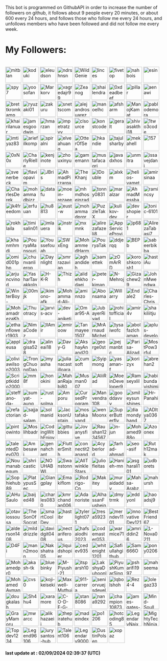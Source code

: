 <p>This bot is programmed on GithubAPI in order to increase the number of followers on github, it follows about 9 people every 20 minutes, or about 600 every 24 hours, and follows those who follow me every 24 hours, and unfollows members who have been followed and did not follow me every week.</p><h1>My Followers:</h1><br>
<a href="https://github.com/mitblan"><img src="https://avatars.githubusercontent.com/u/3195?v=4" alt="mitblan" style="height:50px;width:50px;"/></a>
<a href="https://github.com/koduki"><img src="https://avatars.githubusercontent.com/u/18462?v=4" alt="koduki" style="height:50px;width:50px;"/></a>
<a href="https://github.com/eleudson"><img src="https://avatars.githubusercontent.com/u/26655?v=4" alt="eleudson" style="height:50px;width:50px;"/></a>
<a href="https://github.com/ndrshnsn"><img src="https://avatars.githubusercontent.com/u/27927?v=4" alt="ndrshnsn" style="height:50px;width:50px;"/></a>
<a href="https://github.com/WildGenie"><img src="https://avatars.githubusercontent.com/u/39780?v=4" alt="WildGenie" style="height:50px;width:50px;"/></a>
<a href="https://github.com/linces"><img src="https://avatars.githubusercontent.com/u/45243?v=4" alt="linces" style="height:50px;width:50px;"/></a>
<a href="https://github.com/fivetop"><img src="https://avatars.githubusercontent.com/u/50413?v=4" alt="fivetop" style="height:50px;width:50px;"/></a>
<a href="https://github.com/nahbois"><img src="https://avatars.githubusercontent.com/u/55395?v=4" alt="nahbois" style="height:50px;width:50px;"/></a>
<a href="https://github.com/esin"><img src="https://avatars.githubusercontent.com/u/69767?v=4" alt="esin" style="height:50px;width:50px;"/></a>
<a href="https://github.com/spy7"><img src="https://avatars.githubusercontent.com/u/82372?v=4" alt="spy7" style="height:50px;width:50px;"/></a>
<a href="https://github.com/yoosofan"><img src="https://avatars.githubusercontent.com/u/94287?v=4" alt="yoosofan" style="height:50px;width:50px;"/></a>
<a href="https://github.com/Markorv"><img src="https://avatars.githubusercontent.com/u/102870?v=4" alt="Markorv" style="height:50px;width:50px;"/></a>
<a href="https://github.com/vagredajr99"><img src="https://avatars.githubusercontent.com/u/112998?v=4" alt="vagredajr99" style="height:50px;width:50px;"/></a>
<a href="https://github.com/Zeanog"><img src="https://avatars.githubusercontent.com/u/142208?v=4" alt="Zeanog" style="height:50px;width:50px;"/></a>
<a href="https://github.com/shailendra"><img src="https://avatars.githubusercontent.com/u/145175?v=4" alt="shailendra" style="height:50px;width:50px;"/></a>
<a href="https://github.com/0xdeadbeef"><img src="https://avatars.githubusercontent.com/u/150708?v=4" alt="0xdeadbeef" style="height:50px;width:50px;"/></a>
<a href="https://github.com/pillar"><img src="https://avatars.githubusercontent.com/u/156289?v=4" alt="pillar" style="height:50px;width:50px;"/></a>
<a href="https://github.com/aenawi"><img src="https://avatars.githubusercontent.com/u/158606?v=4" alt="aenawi" style="height:50px;width:50px;"/></a>
<a href="https://github.com/brettkromkamp"><img src="https://avatars.githubusercontent.com/u/160078?v=4" alt="brettkromkamp" style="height:50px;width:50px;"/></a>
<a href="https://github.com/ryuzaki01"><img src="https://avatars.githubusercontent.com/u/164993?v=4" alt="ryuzaki01" style="height:50px;width:50px;"/></a>
<a href="https://github.com/zakuru"><img src="https://avatars.githubusercontent.com/u/171174?v=4" alt="zakuru" style="height:50px;width:50px;"/></a>
<a href="https://github.com/snettscom"><img src="https://avatars.githubusercontent.com/u/175748?v=4" alt="snettscom" style="height:50px;width:50px;"/></a>
<a href="https://github.com/alejandrosuarez"><img src="https://avatars.githubusercontent.com/u/180114?v=4" alt="alejandrosuarez" style="height:50px;width:50px;"/></a>
<a href="https://github.com/manoelhc"><img src="https://avatars.githubusercontent.com/u/185583?v=4" alt="manoelhc" style="height:50px;width:50px;"/></a>
<a href="https://github.com/afsharm"><img src="https://avatars.githubusercontent.com/u/191415?v=4" alt="afsharm" style="height:50px;width:50px;"/></a>
<a href="https://github.com/ManojKamat"><img src="https://avatars.githubusercontent.com/u/209821?v=4" alt="ManojKamat" style="height:50px;width:50px;"/></a>
<a href="https://github.com/pablodemora"><img src="https://avatars.githubusercontent.com/u/227205?v=4" alt="pablodemora" style="height:50px;width:50px;"/></a>
<a href="https://github.com/khairilanuar"><img src="https://avatars.githubusercontent.com/u/227631?v=4" alt="khairilanuar" style="height:50px;width:50px;"/></a>
<a href="https://github.com/jamesgoodwin"><img src="https://avatars.githubusercontent.com/u/251963?v=4" alt="jamesgoodwin" style="height:50px;width:50px;"/></a>
<a href="https://github.com/hmarzan"><img src="https://avatars.githubusercontent.com/u/265841?v=4" alt="hmarzan" style="height:50px;width:50px;"/></a>
<a href="https://github.com/impetratzyy"><img src="https://avatars.githubusercontent.com/u/268075?v=4" alt="impetratzyy" style="height:50px;width:50px;"/></a>
<a href="https://github.com/clsource"><img src="https://avatars.githubusercontent.com/u/292738?v=4" alt="clsource" style="height:50px;width:50px;"/></a>
<a href="https://github.com/konstcode"><img src="https://avatars.githubusercontent.com/u/311738?v=4" alt="konstcode" style="height:50px;width:50px;"/></a>
<a href="https://github.com/geralt"><img src="https://avatars.githubusercontent.com/u/325011?v=4" alt="geralt" style="height:50px;width:50px;"/></a>
<a href="https://github.com/shivasakthi18"><img src="https://avatars.githubusercontent.com/u/325041?v=4" alt="shivasakthi18" style="height:50px;width:50px;"/></a>
<a href="https://github.com/1two3code"><img src="https://avatars.githubusercontent.com/u/329943?v=4" alt="1two3code" style="height:50px;width:50px;"/></a>
<a href="https://github.com/imtiyaz83"><img src="https://avatars.githubusercontent.com/u/330427?v=4" alt="imtiyaz83" style="height:50px;width:50px;"/></a>
<a href="https://github.com/ariefilkomp"><img src="https://avatars.githubusercontent.com/u/333634?v=4" alt="ariefilkomp" style="height:50px;width:50px;"/></a>
<a href="https://github.com/spiralni"><img src="https://avatars.githubusercontent.com/u/339101?v=4" alt="spiralni" style="height:50px;width:50px;"/></a>
<a href="https://github.com/elveahuang"><img src="https://avatars.githubusercontent.com/u/339207?v=4" alt="elveahuang" style="height:50px;width:50px;"/></a>
<a href="https://github.com/OtterOfSea"><img src="https://avatars.githubusercontent.com/u/354198?v=4" alt="OtterOfSea" style="height:50px;width:50px;"/></a>
<a href="https://github.com/hkandie"><img src="https://avatars.githubusercontent.com/u/356193?v=4" alt="hkandie" style="height:50px;width:50px;"/></a>
<a href="https://github.com/tajulsharby"><img src="https://avatars.githubusercontent.com/u/373162?v=4" alt="tajulsharby" style="height:50px;width:50px;"/></a>
<a href="https://github.com/mekahell"><img src="https://avatars.githubusercontent.com/u/378150?v=4" alt="mekahell" style="height:50px;width:50px;"/></a>
<a href="https://github.com/157"><img src="https://avatars.githubusercontent.com/u/1020018?v=4" alt="157" style="height:50px;width:50px;"/></a>
<a href="https://github.com/0xN0x"><img src="https://avatars.githubusercontent.com/u/1781547?v=4" alt="0xN0x" style="height:50px;width:50px;"/></a>
<a href="https://github.com/CharlyRielle"><img src="https://avatars.githubusercontent.com/u/2490528?v=4" alt="CharlyRielle" style="height:50px;width:50px;"/></a>
<a href="https://github.com/kenjinote"><img src="https://avatars.githubusercontent.com/u/2605401?v=4" alt="kenjinote" style="height:50px;width:50px;"/></a>
<a href="https://github.com/zhouxinyu"><img src="https://avatars.githubusercontent.com/u/3961183?v=4" alt="zhouxinyu" style="height:50px;width:50px;"/></a>
<a href="https://github.com/gamemann"><img src="https://avatars.githubusercontent.com/u/6509565?v=4" alt="gamemann" style="height:50px;width:50px;"/></a>
<a href="https://github.com/mustafacagri"><img src="https://avatars.githubusercontent.com/u/7488394?v=4" alt="mustafacagri" style="height:50px;width:50px;"/></a>
<a href="https://github.com/javadxhos"><img src="https://avatars.githubusercontent.com/u/8378177?v=4" alt="javadxhos" style="height:50px;width:50px;"/></a>
<a href="https://github.com/unmitra"><img src="https://avatars.githubusercontent.com/u/8395463?v=4" alt="unmitra" style="height:50px;width:50px;"/></a>
<a href="https://github.com/issavejdani"><img src="https://avatars.githubusercontent.com/u/10261553?v=4" alt="issavejdani" style="height:50px;width:50px;"/></a>
<a href="https://github.com/svenerbeck"><img src="https://avatars.githubusercontent.com/u/12124066?v=4" alt="svenerbeck" style="height:50px;width:50px;"/></a>
<a href="https://github.com/flaviopavim"><img src="https://avatars.githubusercontent.com/u/15269375?v=4" alt="flaviopavim" style="height:50px;width:50px;"/></a>
<a href="https://github.com/JBris"><img src="https://avatars.githubusercontent.com/u/16170973?v=4" alt="JBris" style="height:50px;width:50px;"/></a>
<a href="https://github.com/AhmadPirzargar"><img src="https://avatars.githubusercontent.com/u/17249092?v=4" alt="AhmadPirzargar" style="height:50px;width:50px;"/></a>
<a href="https://github.com/TheKhanj"><img src="https://avatars.githubusercontent.com/u/17639831?v=4" alt="TheKhanj" style="height:50px;width:50px;"/></a>
<a href="https://github.com/IDouble"><img src="https://avatars.githubusercontent.com/u/18186995?v=4" alt="IDouble" style="height:50px;width:50px;"/></a>
<a href="https://github.com/alxkm"><img src="https://avatars.githubusercontent.com/u/19151554?v=4" alt="alxkm" style="height:50px;width:50px;"/></a>
<a href="https://github.com/helios-yamet"><img src="https://avatars.githubusercontent.com/u/19288394?v=4" alt="helios-yamet" style="height:50px;width:50px;"/></a>
<a href="https://github.com/amirsinaa"><img src="https://avatars.githubusercontent.com/u/20769213?v=4" alt="amirsinaa" style="height:50px;width:50px;"/></a>
<a href="https://github.com/CharlesDerek"><img src="https://avatars.githubusercontent.com/u/22461547?v=4" alt="CharlesDerek" style="height:50px;width:50px;"/></a>
<a href="https://github.com/mohammadbizz"><img src="https://avatars.githubusercontent.com/u/23154547?v=4" alt="mohammadbizz" style="height:50px;width:50px;"/></a>
<a href="https://github.com/datafu"><img src="https://avatars.githubusercontent.com/u/24384760?v=4" alt="datafu" style="height:50px;width:50px;"/></a>
<a href="https://github.com/moein-rezaee"><img src="https://avatars.githubusercontent.com/u/25407037?v=4" alt="moein-rezaee" style="height:50px;width:50px;"/></a>
<a href="https://github.com/mhmdhoseinzade"><img src="https://avatars.githubusercontent.com/u/27922739?v=4" alt="mhmdhoseinzade" style="height:50px;width:50px;"/></a>
<a href="https://github.com/tonny0831"><img src="https://avatars.githubusercontent.com/u/28915387?v=4" alt="tonny0831" style="height:50px;width:50px;"/></a>
<a href="https://github.com/maralzar"><img src="https://avatars.githubusercontent.com/u/29638282?v=4" alt="maralzar" style="height:50px;width:50px;"/></a>
<a href="https://github.com/AhmadMessbah"><img src="https://avatars.githubusercontent.com/u/32597745?v=4" alt="AhmadMessbah" style="height:50px;width:50px;"/></a>
<a href="https://github.com/ramincsy"><img src="https://avatars.githubusercontent.com/u/34828058?v=4" alt="ramincsy" style="height:50px;width:50px;"/></a>
<a href="https://github.com/jk4freedom"><img src="https://avatars.githubusercontent.com/u/36407826?v=4" alt="jk4freedom" style="height:50px;width:50px;"/></a>
<a href="https://github.com/erfuuan"><img src="https://avatars.githubusercontent.com/u/36955603?v=4" alt="erfuuan" style="height:50px;width:50px;"/></a>
<a href="https://github.com/hu8813"><img src="https://avatars.githubusercontent.com/u/38990435?v=4" alt="hu8813" style="height:50px;width:50px;"/></a>
<a href="https://github.com/eust-w"><img src="https://avatars.githubusercontent.com/u/39115651?v=4" alt="eust-w" style="height:50px;width:50px;"/></a>
<a href="https://github.com/mohammadprgrm20123"><img src="https://avatars.githubusercontent.com/u/39572061?v=4" alt="mohammadprgrm20123" style="height:50px;width:50px;"/></a>
<a href="https://github.com/PuzzleTakX"><img src="https://avatars.githubusercontent.com/u/40192550?v=4" alt="PuzzleTakX" style="height:50px;width:50px;"/></a>
<a href="https://github.com/kulikov-dev"><img src="https://avatars.githubusercontent.com/u/40471760?v=4" alt="kulikov-dev" style="height:50px;width:50px;"/></a>
<a href="https://github.com/devshopier"><img src="https://avatars.githubusercontent.com/u/43087851?v=4" alt="devshopier" style="height:50px;width:50px;"/></a>
<a href="https://github.com/tonic-6101"><img src="https://avatars.githubusercontent.com/u/43235418?v=4" alt="tonic-6101" style="height:50px;width:50px;"/></a>
<a href="https://github.com/rokhlaila"><img src="https://avatars.githubusercontent.com/u/43621027?v=4" alt="rokhlaila" style="height:50px;width:50px;"/></a>
<a href="https://github.com/timisalin01"><img src="https://avatars.githubusercontent.com/u/43674869?v=4" alt="timisalin01" style="height:50px;width:50px;"/></a>
<a href="https://github.com/imlauera"><img src="https://avatars.githubusercontent.com/u/44532811?v=4" alt="imlauera" style="height:50px;width:50px;"/></a>
<a href="https://github.com/instrik"><img src="https://avatars.githubusercontent.com/u/44710607?v=4" alt="instrik" style="height:50px;width:50px;"/></a>
<a href="https://github.com/mxmnk"><img src="https://avatars.githubusercontent.com/u/46030850?v=4" alt="mxmnk" style="height:50px;width:50px;"/></a>
<a href="https://github.com/alirezafazeli8"><img src="https://avatars.githubusercontent.com/u/46454614?v=4" alt="alirezafazeli8" style="height:50px;width:50px;"/></a>
<a href="https://github.com/AppServiceProvider"><img src="https://avatars.githubusercontent.com/u/47697490?v=4" alt="AppServiceProvider" style="height:50px;width:50px;"/></a>
<a href="https://github.com/ip681"><img src="https://avatars.githubusercontent.com/u/48838737?v=4" alt="ip681" style="height:50px;width:50px;"/></a>
<a href="https://github.com/AlirezaTabasi7"><img src="https://avatars.githubusercontent.com/u/52912797?v=4" alt="AlirezaTabasi7" style="height:50px;width:50px;"/></a>
<a href="https://github.com/khanmhmdi"><img src="https://avatars.githubusercontent.com/u/53315077?v=4" alt="khanmhmdi" style="height:50px;width:50px;"/></a>
<a href="https://github.com/PouryaMansouri"><img src="https://avatars.githubusercontent.com/u/54346362?v=4" alt="PouryaMansouri" style="height:50px;width:50px;"/></a>
<a href="https://github.com/Youssefouah"><img src="https://avatars.githubusercontent.com/u/54747804?v=4" alt="Youssefouah" style="height:50px;width:50px;"/></a>
<a href="https://github.com/SWxEng"><img src="https://avatars.githubusercontent.com/u/55116927?v=4" alt="SWxEng" style="height:50px;width:50px;"/></a>
<a href="https://github.com/MohammedHarmouche"><img src="https://avatars.githubusercontent.com/u/56594992?v=4" alt="MohammedHarmouche" style="height:50px;width:50px;"/></a>
<a href="https://github.com/PouryaTak"><img src="https://avatars.githubusercontent.com/u/56784522?v=4" alt="PouryaTak" style="height:50px;width:50px;"/></a>
<a href="https://github.com/ddjerqq"><img src="https://avatars.githubusercontent.com/u/57017344?v=4" alt="ddjerqq" style="height:50px;width:50px;"/></a>
<a href="https://github.com/BEPb"><img src="https://avatars.githubusercontent.com/u/57312267?v=4" alt="BEPb" style="height:50px;width:50px;"/></a>
<a href="https://github.com/sabeerbikba"><img src="https://avatars.githubusercontent.com/u/59386700?v=4" alt="sabeerbikba" style="height:50px;width:50px;"/></a>
<a href="https://github.com/omid001php"><img src="https://avatars.githubusercontent.com/u/59409837?v=4" alt="omid001php" style="height:50px;width:50px;"/></a>
<a href="https://github.com/chunvanlierop"><img src="https://avatars.githubusercontent.com/u/60813505?v=4" alt="chunvanlierop" style="height:50px;width:50px;"/></a>
<a href="https://github.com/Daynlight"><img src="https://avatars.githubusercontent.com/u/62157770?v=4" alt="Daynlight" style="height:50px;width:50px;"/></a>
<a href="https://github.com/smrrazavian"><img src="https://avatars.githubusercontent.com/u/62871170?v=4" alt="smrrazavian" style="height:50px;width:50px;"/></a>
<a href="https://github.com/aghandideh"><img src="https://avatars.githubusercontent.com/u/63241065?v=4" alt="aghandideh" style="height:50px;width:50px;"/></a>
<a href="https://github.com/samettek"><img src="https://avatars.githubusercontent.com/u/64100550?v=4" alt="samettek" style="height:50px;width:50px;"/></a>
<a href="https://github.com/zOmArRD"><img src="https://avatars.githubusercontent.com/u/64379283?v=4" alt="zOmArRD" style="height:50px;width:50px;"/></a>
<a href="https://github.com/koroshkorosh1"><img src="https://avatars.githubusercontent.com/u/65099510?v=4" alt="koroshkorosh1" style="height:50px;width:50px;"/></a>
<a href="https://github.com/hastiAu"><img src="https://avatars.githubusercontent.com/u/67632833?v=4" alt="hastiAu" style="height:50px;width:50px;"/></a>
<a href="https://github.com/arjuncvinod"><img src="https://avatars.githubusercontent.com/u/68469520?v=4" alt="arjuncvinod" style="height:50px;width:50px;"/></a>
<a href="https://github.com/YasharTavakkolnia"><img src="https://avatars.githubusercontent.com/u/69003835?v=4" alt="YasharTavakkolnia" style="height:50px;width:50px;"/></a>
<a href="https://github.com/H-K-R"><img src="https://avatars.githubusercontent.com/u/69351423?v=4" alt="H-K-R" style="height:50px;width:50px;"/></a>
<a href="https://github.com/Thizh"><img src="https://avatars.githubusercontent.com/u/70251552?v=4" alt="Thizh" style="height:50px;width:50px;"/></a>
<a href="https://github.com/alidehkhodaei"><img src="https://avatars.githubusercontent.com/u/70447283?v=4" alt="alidehkhodaei" style="height:50px;width:50px;"/></a>
<a href="https://github.com/peter-kimanzi"><img src="https://avatars.githubusercontent.com/u/71552773?v=4" alt="peter-kimanzi" style="height:50px;width:50px;"/></a>
<a href="https://github.com/N-Mehroj"><img src="https://avatars.githubusercontent.com/u/72346597?v=4" alt="N-Mehroj" style="height:50px;width:50px;"/></a>
<a href="https://github.com/Gizachew29"><img src="https://avatars.githubusercontent.com/u/72370435?v=4" alt="Gizachew29" style="height:50px;width:50px;"/></a>
<a href="https://github.com/JohnMwendwa"><img src="https://avatars.githubusercontent.com/u/72663882?v=4" alt="JohnMwendwa" style="height:50px;width:50px;"/></a>
<a href="https://github.com/WinterBoy-Galois"><img src="https://avatars.githubusercontent.com/u/72891761?v=4" alt="WinterBoy-Galois" style="height:50px;width:50px;"/></a>
<a href="https://github.com/00mjk"><img src="https://avatars.githubusercontent.com/u/73543858?v=4" alt="00mjk" style="height:50px;width:50px;"/></a>
<a href="https://github.com/ikimono-afk"><img src="https://avatars.githubusercontent.com/u/73547093?v=4" alt="ikimono-afk" style="height:50px;width:50px;"/></a>
<a href="https://github.com/Mohammad-Ali-Malekzadeh"><img src="https://avatars.githubusercontent.com/u/75009952?v=4" alt="Mohammad-Ali-Malekzadeh" style="height:50px;width:50px;"/></a>
<a href="https://github.com/aminnzo"><img src="https://avatars.githubusercontent.com/u/76665366?v=4" alt="aminnzo" style="height:50px;width:50px;"/></a>
<a href="https://github.com/Abonsama"><img src="https://avatars.githubusercontent.com/u/76903202?v=4" alt="Abonsama" style="height:50px;width:50px;"/></a>
<a href="https://github.com/Willarry"><img src="https://avatars.githubusercontent.com/u/77531807?v=4" alt="Willarry" style="height:50px;width:50px;"/></a>
<a href="https://github.com/Endale2"><img src="https://avatars.githubusercontent.com/u/77967123?v=4" alt="Endale2" style="height:50px;width:50px;"/></a>
<a href="https://github.com/Charles-Chrismann"><img src="https://avatars.githubusercontent.com/u/78157563?v=4" alt="Charles-Chrismann" style="height:50px;width:50px;"/></a>
<a href="https://github.com/MohamadrezaKhalvati"><img src="https://avatars.githubusercontent.com/u/79717216?v=4" alt="MohamadrezaKhalvati" style="height:50px;width:50px;"/></a>
<a href="https://github.com/Thuotracy"><img src="https://avatars.githubusercontent.com/u/80819977?v=4" alt="Thuotracy" style="height:50px;width:50px;"/></a>
<a href="https://github.com/jarvis-acv"><img src="https://avatars.githubusercontent.com/u/81223741?v=4" alt="jarvis-acv" style="height:50px;width:50px;"/></a>
<a href="https://github.com/dev-aniketj"><img src="https://avatars.githubusercontent.com/u/81229551?v=4" alt="dev-aniketj" style="height:50px;width:50px;"/></a>
<a href="https://github.com/Omar95-A"><img src="https://avatars.githubusercontent.com/u/81801245?v=4" alt="Omar95-A" style="height:50px;width:50px;"/></a>
<a href="https://github.com/JubayerRiyad"><img src="https://avatars.githubusercontent.com/u/81983264?v=4" alt="JubayerRiyad" style="height:50px;width:50px;"/></a>
<a href="https://github.com/jrohitofficial"><img src="https://avatars.githubusercontent.com/u/84499372?v=4" alt="jrohitofficial" style="height:50px;width:50px;"/></a>
<a href="https://github.com/amir4v"><img src="https://avatars.githubusercontent.com/u/84547283?v=4" alt="amir4v" style="height:50px;width:50px;"/></a>
<a href="https://github.com/shakiliitju"><img src="https://avatars.githubusercontent.com/u/84621547?v=4" alt="shakiliitju" style="height:50px;width:50px;"/></a>
<a href="https://github.com/ethanflower1903"><img src="https://avatars.githubusercontent.com/u/84658436?v=4" alt="ethanflower1903" style="height:50px;width:50px;"/></a>
<a href="https://github.com/NimaCodez"><img src="https://avatars.githubusercontent.com/u/85389307?v=4" alt="NimaCodez" style="height:50px;width:50px;"/></a>
<a href="https://github.com/IIAmir"><img src="https://avatars.githubusercontent.com/u/86028513?v=4" alt="IIAmir" style="height:50px;width:50px;"/></a>
<a href="https://github.com/emiroow"><img src="https://avatars.githubusercontent.com/u/86824829?v=4" alt="emiroow" style="height:50px;width:50px;"/></a>
<a href="https://github.com/Tanmayee1507"><img src="https://avatars.githubusercontent.com/u/86916999?v=4" alt="Tanmayee1507" style="height:50px;width:50px;"/></a>
<a href="https://github.com/MrArnaudMichel"><img src="https://avatars.githubusercontent.com/u/87248697?v=4" alt="MrArnaudMichel" style="height:50px;width:50px;"/></a>
<a href="https://github.com/tysaiwofc"><img src="https://avatars.githubusercontent.com/u/87986195?v=4" alt="tysaiwofc" style="height:50px;width:50px;"/></a>
<a href="https://github.com/abolfazlchaman"><img src="https://avatars.githubusercontent.com/u/88617114?v=4" alt="abolfazlchaman" style="height:50px;width:50px;"/></a>
<a href="https://github.com/aplus-developer"><img src="https://avatars.githubusercontent.com/u/89198066?v=4" alt="aplus-developer" style="height:50px;width:50px;"/></a>
<a href="https://github.com/appleusa"><img src="https://avatars.githubusercontent.com/u/90065717?v=4" alt="appleusa" style="height:50px;width:50px;"/></a>
<a href="https://github.com/dragisa528"><img src="https://avatars.githubusercontent.com/u/91337512?v=4" alt="dragisa528" style="height:50px;width:50px;"/></a>
<a href="https://github.com/alineai18"><img src="https://avatars.githubusercontent.com/u/93167956?v=4" alt="alineai18" style="height:50px;width:50px;"/></a>
<a href="https://github.com/Davy-G"><img src="https://avatars.githubusercontent.com/u/93647029?v=4" alt="Davy-G" style="height:50px;width:50px;"/></a>
<a href="https://github.com/AkshayAnand2002"><img src="https://avatars.githubusercontent.com/u/93818352?v=4" alt="AkshayAnand2002" style="height:50px;width:50px;"/></a>
<a href="https://github.com/george0st"><img src="https://avatars.githubusercontent.com/u/95856749?v=4" alt="george0st" style="height:50px;width:50px;"/></a>
<a href="https://github.com/pejmanbtc"><img src="https://avatars.githubusercontent.com/u/95918753?v=4" alt="pejmanbtc" style="height:50px;width:50px;"/></a>
<a href="https://github.com/Parisa-Alizadeh"><img src="https://avatars.githubusercontent.com/u/96005608?v=4" alt="Parisa-Alizadeh" style="height:50px;width:50px;"/></a>
<a href="https://github.com/MostPow3rful"><img src="https://avatars.githubusercontent.com/u/96079030?v=4" alt="MostPow3rful" style="height:50px;width:50px;"/></a>
<a href="https://github.com/oliviawilson2003"><img src="https://avatars.githubusercontent.com/u/96422751?v=4" alt="oliviawilson2003" style="height:50px;width:50px;"/></a>
<a href="https://github.com/TrongChuongDao"><img src="https://avatars.githubusercontent.com/u/96568661?v=4" alt="TrongChuongDao" style="height:50px;width:50px;"/></a>
<a href="https://github.com/imyasha"><img src="https://avatars.githubusercontent.com/u/96626701?v=4" alt="imyasha" style="height:50px;width:50px;"/></a>
<a href="https://github.com/julianacastilloaraujo"><img src="https://avatars.githubusercontent.com/u/96964513?v=4" alt="julianacastilloaraujo" style="height:50px;width:50px;"/></a>
<a href="https://github.com/cumsoft"><img src="https://avatars.githubusercontent.com/u/97250816?v=4" alt="cumsoft" style="height:50px;width:50px;"/></a>
<a href="https://github.com/Syipmong"><img src="https://avatars.githubusercontent.com/u/98860942?v=4" alt="Syipmong" style="height:50px;width:50px;"/></a>
<a href="https://github.com/yasaman-f"><img src="https://avatars.githubusercontent.com/u/99117322?v=4" alt="yasaman-f" style="height:50px;width:50px;"/></a>
<a href="https://github.com/korizyx"><img src="https://avatars.githubusercontent.com/u/99187000?v=4" alt="korizyx" style="height:50px;width:50px;"/></a>
<a href="https://github.com/abrehan2"><img src="https://avatars.githubusercontent.com/u/100872683?v=4" alt="abrehan2" style="height:50px;width:50px;"/></a>
<a href="https://github.com/Scriptkiddo2000"><img src="https://avatars.githubusercontent.com/u/101963149?v=4" alt="Scriptkiddo2000" style="height:50px;width:50px;"/></a>
<a href="https://github.com/mm8f"><img src="https://avatars.githubusercontent.com/u/104580716?v=4" alt="mm8f" style="height:50px;width:50px;"/></a>
<a href="https://github.com/honokini"><img src="https://avatars.githubusercontent.com/u/104803215?v=4" alt="honokini" style="height:50px;width:50px;"/></a>
<a href="https://github.com/MahanRajabi80"><img src="https://avatars.githubusercontent.com/u/105061018?v=4" alt="MahanRajabi80" style="height:50px;width:50px;"/></a>
<a href="https://github.com/Musman007"><img src="https://avatars.githubusercontent.com/u/105151734?v=4" alt="Musman007" style="height:50px;width:50px;"/></a>
<a href="https://github.com/AliiRad"><img src="https://avatars.githubusercontent.com/u/106279062?v=4" alt="AliiRad" style="height:50px;width:50px;"/></a>
<a href="https://github.com/MoeinDeveloper92"><img src="https://avatars.githubusercontent.com/u/107954985?v=4" alt="MoeinDeveloper92" style="height:50px;width:50px;"/></a>
<a href="https://github.com/Ramseyxlil"><img src="https://avatars.githubusercontent.com/u/108173781?v=4" alt="Ramseyxlil" style="height:50px;width:50px;"/></a>
<a href="https://github.com/habibundayishimiye"><img src="https://avatars.githubusercontent.com/u/108430936?v=4" alt="habibundayishimiye" style="height:50px;width:50px;"/></a>
<a href="https://github.com/steffano-da-cruz"><img src="https://avatars.githubusercontent.com/u/108758837?v=4" alt="steffano-da-cruz" style="height:50px;width:50px;"/></a>
<a href="https://github.com/sumyat-aung"><img src="https://avatars.githubusercontent.com/u/108873224?v=4" alt="sumyat-aung" style="height:50px;width:50px;"/></a>
<a href="https://github.com/rust-solman"><img src="https://avatars.githubusercontent.com/u/108953859?v=4" alt="rust-solman" style="height:50px;width:50px;"/></a>
<a href="https://github.com/Amporu"><img src="https://avatars.githubusercontent.com/u/109149566?v=4" alt="Amporu" style="height:50px;width:50px;"/></a>
<a href="https://github.com/CursedPrograms"><img src="https://avatars.githubusercontent.com/u/110344485?v=4" alt="CursedPrograms" style="height:50px;width:50px;"/></a>
<a href="https://github.com/Manvendra108"><img src="https://avatars.githubusercontent.com/u/110388755?v=4" alt="Manvendra108" style="height:50px;width:50px;"/></a>
<a href="https://github.com/gooddavvy"><img src="https://avatars.githubusercontent.com/u/110428134?v=4" alt="gooddavvy" style="height:50px;width:50px;"/></a>
<a href="https://github.com/smileysunshinesky"><img src="https://avatars.githubusercontent.com/u/110482052?v=4" alt="smileysunshinesky" style="height:50px;width:50px;"/></a>
<a href="https://github.com/Hr-Panahi"><img src="https://avatars.githubusercontent.com/u/110527736?v=4" alt="Hr-Panahi" style="height:50px;width:50px;"/></a>
<a href="https://github.com/refactorian"><img src="https://avatars.githubusercontent.com/u/110738252?v=4" alt="refactorian" style="height:50px;width:50px;"/></a>
<a href="https://github.com/sajjad-salam"><img src="https://avatars.githubusercontent.com/u/110976991?v=4" alt="sajjad-salam" style="height:50px;width:50px;"/></a>
<a href="https://github.com/solmanid"><img src="https://avatars.githubusercontent.com/u/111176408?v=4" alt="solmanid" style="height:50px;width:50px;"/></a>
<a href="https://github.com/JacksonUptain"><img src="https://avatars.githubusercontent.com/u/111402072?v=4" alt="JacksonUptain" style="height:50px;width:50px;"/></a>
<a href="https://github.com/mostafakavand"><img src="https://avatars.githubusercontent.com/u/111739753?v=4" alt="mostafakavand" style="height:50px;width:50px;"/></a>
<a href="https://github.com/wenMoonx"><img src="https://avatars.githubusercontent.com/u/112678484?v=4" alt="wenMoonx" style="height:50px;width:50px;"/></a>
<a href="https://github.com/SuperButterfly"><img src="https://avatars.githubusercontent.com/u/112956014?v=4" alt="SuperButterfly" style="height:50px;width:50px;"/></a>
<a href="https://github.com/diamondyhand"><img src="https://avatars.githubusercontent.com/u/113045708?v=4" alt="diamondyhand" style="height:50px;width:50px;"/></a>
<a href="https://github.com/ADItya0367"><img src="https://avatars.githubusercontent.com/u/113133103?v=4" alt="ADItya0367" style="height:50px;width:50px;"/></a>
<a href="https://github.com/pintowinto"><img src="https://avatars.githubusercontent.com/u/113315750?v=4" alt="pintowinto" style="height:50px;width:50px;"/></a>
<a href="https://github.com/Moslihbadr"><img src="https://avatars.githubusercontent.com/u/113358493?v=4" alt="Moslihbadr" style="height:50px;width:50px;"/></a>
<a href="https://github.com/CodingWithEnjoy"><img src="https://avatars.githubusercontent.com/u/113675029?v=4" alt="CodingWithEnjoy" style="height:50px;width:50px;"/></a>
<a href="https://github.com/gittubbies"><img src="https://avatars.githubusercontent.com/u/114693514?v=4" alt="gittubbies" style="height:50px;width:50px;"/></a>
<a href="https://github.com/Jovanysfive"><img src="https://avatars.githubusercontent.com/u/115149298?v=4" alt="Jovanysfive" style="height:50px;width:50px;"/></a>
<a href="https://github.com/Raushan1234567"><img src="https://avatars.githubusercontent.com/u/115460955?v=4" alt="Raushan1234567" style="height:50px;width:50px;"/></a>
<a href="https://github.com/in-jun"><img src="https://avatars.githubusercontent.com/u/115498126?v=4" alt="in-jun" style="height:50px;width:50px;"/></a>
<a href="https://github.com/Mohamed988o"><img src="https://avatars.githubusercontent.com/u/115921235?v=4" alt="Mohamed988o" style="height:50px;width:50px;"/></a>
<a href="https://github.com/Azoonex"><img src="https://avatars.githubusercontent.com/u/116979870?v=4" alt="Azoonex" style="height:50px;width:50px;"/></a>
<a href="https://github.com/talentedDev0703"><img src="https://avatars.githubusercontent.com/u/117049160?v=4" alt="talentedDev0703" style="height:50px;width:50px;"/></a>
<a href="https://github.com/Ambesawi"><img src="https://avatars.githubusercontent.com/u/117799650?v=4" alt="Ambesawi" style="height:50px;width:50px;"/></a>
<a href="https://github.com/gennahchant"><img src="https://avatars.githubusercontent.com/u/118005705?v=4" alt="gennahchant" style="height:50px;width:50px;"/></a>
<a href="https://github.com/FlutterSmith"><img src="https://avatars.githubusercontent.com/u/118023886?v=4" alt="FlutterSmith" style="height:50px;width:50px;"/></a>
<a href="https://github.com/connectit2anand"><img src="https://avatars.githubusercontent.com/u/119344602?v=4" alt="connectit2anand" style="height:50px;width:50px;"/></a>
<a href="https://github.com/4cyberlord"><img src="https://avatars.githubusercontent.com/u/119391570?v=4" alt="4cyberlord" style="height:50px;width:50px;"/></a>
<a href="https://github.com/farhad-ahmadi-04"><img src="https://avatars.githubusercontent.com/u/119623669?v=4" alt="farhad-ahmadi-04" style="height:50px;width:50px;"/></a>
<a href="https://github.com/seo-asif"><img src="https://avatars.githubusercontent.com/u/120080710?v=4" alt="seo-asif" style="height:50px;width:50px;"/></a>
<a href="https://github.com/Ruth12mak"><img src="https://avatars.githubusercontent.com/u/120684326?v=4" alt="Ruth12mak" style="height:50px;width:50px;"/></a>
<a href="https://github.com/Noumanabegum"><img src="https://avatars.githubusercontent.com/u/120779311?v=4" alt="Noumanabegum" style="height:50px;width:50px;"/></a>
<a href="https://github.com/shricastic"><img src="https://avatars.githubusercontent.com/u/120995762?v=4" alt="shricastic" style="height:50px;width:50px;"/></a>
<a href="https://github.com/NOUHABWL"><img src="https://avatars.githubusercontent.com/u/121322537?v=4" alt="NOUHABWL" style="height:50px;width:50px;"/></a>
<a href="https://github.com/Swanstonn"><img src="https://avatars.githubusercontent.com/u/122443988?v=4" alt="Swanstonn" style="height:50px;width:50px;"/></a>
<a href="https://github.com/AllTwinkleStars"><img src="https://avatars.githubusercontent.com/u/122667965?v=4" alt="AllTwinkleStars" style="height:50px;width:50px;"/></a>
<a href="https://github.com/juliofleitas"><img src="https://avatars.githubusercontent.com/u/122684703?v=4" alt="juliofleitas" style="height:50px;width:50px;"/></a>
<a href="https://github.com/Hanieh-mn"><img src="https://avatars.githubusercontent.com/u/122727909?v=4" alt="Hanieh-mn" style="height:50px;width:50px;"/></a>
<a href="https://github.com/asgharali101"><img src="https://avatars.githubusercontent.com/u/122790377?v=4" alt="asgharali101" style="height:50px;width:50px;"/></a>
<a href="https://github.com/udborets"><img src="https://avatars.githubusercontent.com/u/123362580?v=4" alt="udborets" style="height:50px;width:50px;"/></a>
<a href="https://github.com/Sophiehub89"><img src="https://avatars.githubusercontent.com/u/123826764?v=4" alt="Sophiehub89" style="height:50px;width:50px;"/></a>
<a href="https://github.com/PlatypusSec"><img src="https://avatars.githubusercontent.com/u/123879376?v=4" alt="PlatypusSec" style="height:50px;width:50px;"/></a>
<a href="https://github.com/Giangplay"><img src="https://avatars.githubusercontent.com/u/123900060?v=4" alt="Giangplay" style="height:50px;width:50px;"/></a>
<a href="https://github.com/Emakiflom"><img src="https://avatars.githubusercontent.com/u/125467587?v=4" alt="Emakiflom" style="height:50px;width:50px;"/></a>
<a href="https://github.com/Rodrigo-Cn"><img src="https://avatars.githubusercontent.com/u/125518378?v=4" alt="Rodrigo-Cn" style="height:50px;width:50px;"/></a>
<a href="https://github.com/Makitey"><img src="https://avatars.githubusercontent.com/u/125828184?v=4" alt="Makitey" style="height:50px;width:50px;"/></a>
<a href="https://github.com/muraidaddy"><img src="https://avatars.githubusercontent.com/u/126224746?v=4" alt="muraidaddy" style="height:50px;width:50px;"/></a>
<a href="https://github.com/Mahsa-Arabzadeh"><img src="https://avatars.githubusercontent.com/u/127294908?v=4" alt="Mahsa-Arabzadeh" style="height:50px;width:50px;"/></a>
<a href="https://github.com/mahursh"><img src="https://avatars.githubusercontent.com/u/127805335?v=4" alt="mahursh" style="height:50px;width:50px;"/></a>
<a href="https://github.com/AHuSaulo"><img src="https://avatars.githubusercontent.com/u/127993779?v=4" alt="AHuSaulo" style="height:50px;width:50px;"/></a>
<a href="https://github.com/baijed48"><img src="https://avatars.githubusercontent.com/u/128218579?v=4" alt="baijed48" style="height:50px;width:50px;"/></a>
<a href="https://github.com/charles0830"><img src="https://avatars.githubusercontent.com/u/128301504?v=4" alt="charles0830" style="height:50px;width:50px;"/></a>
<a href="https://github.com/kmrchandan006"><img src="https://avatars.githubusercontent.com/u/128698211?v=4" alt="kmrchandan006" style="height:50px;width:50px;"/></a>
<a href="https://github.com/Adanoriste"><img src="https://avatars.githubusercontent.com/u/128909862?v=4" alt="Adanoriste" style="height:50px;width:50px;"/></a>
<a href="https://github.com/AlhassanFusheini"><img src="https://avatars.githubusercontent.com/u/128978611?v=4" alt="AlhassanFusheini" style="height:50px;width:50px;"/></a>
<a href="https://github.com/dmytrmk"><img src="https://avatars.githubusercontent.com/u/129224595?v=4" alt="dmytrmk" style="height:50px;width:50px;"/></a>
<a href="https://github.com/eddyonl"><img src="https://avatars.githubusercontent.com/u/129272990?v=4" alt="eddyonl" style="height:50px;width:50px;"/></a>
<a href="https://github.com/haoadsj9"><img src="https://avatars.githubusercontent.com/u/130531161?v=4" alt="haoadsj9" style="height:50px;width:50px;"/></a>
<a href="https://github.com/otaviossousa"><img src="https://avatars.githubusercontent.com/u/130789571?v=4" alt="otaviossousa" style="height:50px;width:50px;"/></a>
<a href="https://github.com/TheSonOfSocrates"><img src="https://avatars.githubusercontent.com/u/130851533?v=4" alt="TheSonOfSocrates" style="height:50px;width:50px;"/></a>
<a href="https://github.com/smartCoolDev"><img src="https://avatars.githubusercontent.com/u/130961362?v=4" alt="smartCoolDev" style="height:50px;width:50px;"/></a>
<a href="https://github.com/hastibr"><img src="https://avatars.githubusercontent.com/u/131494545?v=4" alt="hastibr" style="height:50px;width:50px;"/></a>
<a href="https://github.com/tylerlight071"><img src="https://avatars.githubusercontent.com/u/131891127?v=4" alt="tylerlight071" style="height:50px;width:50px;"/></a>
<a href="https://github.com/tresa5923"><img src="https://avatars.githubusercontent.com/u/132029183?v=4" alt="tresa5923" style="height:50px;width:50px;"/></a>
<a href="https://github.com/merndev1101"><img src="https://avatars.githubusercontent.com/u/132189735?v=4" alt="merndev1101" style="height:50px;width:50px;"/></a>
<a href="https://github.com/innovativeDev1210"><img src="https://avatars.githubusercontent.com/u/132317376?v=4" alt="innovativeDev1210" style="height:50px;width:50px;"/></a>
<a href="https://github.com/BestFriend67"><img src="https://avatars.githubusercontent.com/u/132333928?v=4" alt="BestFriend67" style="height:50px;width:50px;"/></a>
<a href="https://github.com/alderson1408"><img src="https://avatars.githubusercontent.com/u/133116589?v=4" alt="alderson1408" style="height:50px;width:50px;"/></a>
<a href="https://github.com/milddrizzle"><img src="https://avatars.githubusercontent.com/u/133192705?v=4" alt="milddrizzle" style="height:50px;width:50px;"/></a>
<a href="https://github.com/davidgit0408"><img src="https://avatars.githubusercontent.com/u/133590152?v=4" alt="davidgit0408" style="height:50px;width:50px;"/></a>
<a href="https://github.com/nectariferous"><img src="https://avatars.githubusercontent.com/u/133787954?v=4" alt="nectariferous" style="height:50px;width:50px;"/></a>
<a href="https://github.com/hafsalodhi2023"><img src="https://avatars.githubusercontent.com/u/134400279?v=4" alt="hafsalodhi2023" style="height:50px;width:50px;"/></a>
<a href="https://github.com/codemaster05330"><img src="https://avatars.githubusercontent.com/u/134444531?v=4" alt="codemaster05330" style="height:50px;width:50px;"/></a>
<a href="https://github.com/warmice71"><img src="https://avatars.githubusercontent.com/u/136490321?v=4" alt="warmice71" style="height:50px;width:50px;"/></a>
<a href="https://github.com/amriddin26"><img src="https://avatars.githubusercontent.com/u/136697714?v=4" alt="amriddin26" style="height:50px;width:50px;"/></a>
<a href="https://github.com/L-Nova0211"><img src="https://avatars.githubusercontent.com/u/139003519?v=4" alt="L-Nova0211" style="height:50px;width:50px;"/></a>
<a href="https://github.com/D4Fi"><img src="https://avatars.githubusercontent.com/u/139288494?v=4" alt="D4Fi" style="height:50px;width:50px;"/></a>
<a href="https://github.com/mann2moon"><img src="https://avatars.githubusercontent.com/u/139585156?v=4" alt="mann2moon" style="height:50px;width:50px;"/></a>
<a href="https://github.com/Nakshatra05"><img src="https://avatars.githubusercontent.com/u/139595090?v=4" alt="Nakshatra05" style="height:50px;width:50px;"/></a>
<a href="https://github.com/liquidshopier"><img src="https://avatars.githubusercontent.com/u/139778242?v=4" alt="liquidshopier" style="height:50px;width:50px;"/></a>
<a href="https://github.com/cedev935"><img src="https://avatars.githubusercontent.com/u/140622562?v=4" alt="cedev935" style="height:50px;width:50px;"/></a>
<a href="https://github.com/whitenight1201"><img src="https://avatars.githubusercontent.com/u/141316498?v=4" alt="whitenight1201" style="height:50px;width:50px;"/></a>
<a href="https://github.com/Safiullahgithub"><img src="https://avatars.githubusercontent.com/u/141447767?v=4" alt="Safiullahgithub" style="height:50px;width:50px;"/></a>
<a href="https://github.com/Sam666O"><img src="https://avatars.githubusercontent.com/u/141770099?v=4" alt="Sam666O" style="height:50px;width:50px;"/></a>
<a href="https://github.com/pony0206"><img src="https://avatars.githubusercontent.com/u/142345616?v=4" alt="pony0206" style="height:50px;width:50px;"/></a>
<a href="https://github.com/Mohamedpr0"><img src="https://avatars.githubusercontent.com/u/142540681?v=4" alt="Mohamedpr0" style="height:50px;width:50px;"/></a>
<a href="https://github.com/akash-tk"><img src="https://avatars.githubusercontent.com/u/142676075?v=4" alt="akash-tk" style="height:50px;width:50px;"/></a>
<a href="https://github.com/bluebinky"><img src="https://avatars.githubusercontent.com/u/142718182?v=4" alt="bluebinky" style="height:50px;width:50px;"/></a>
<a href="https://github.com/M-Piyush-21"><img src="https://avatars.githubusercontent.com/u/142775278?v=4" alt="M-Piyush-21" style="height:50px;width:50px;"/></a>
<a href="https://github.com/itsparsh10"><img src="https://avatars.githubusercontent.com/u/142775479?v=4" alt="itsparsh10" style="height:50px;width:50px;"/></a>
<a href="https://github.com/LakshyaDuhoonISU"><img src="https://avatars.githubusercontent.com/u/142775753?v=4" alt="LakshyaDuhoonISU" style="height:50px;width:50px;"/></a>
<a href="https://github.com/PiyushKumarSingh-90"><img src="https://avatars.githubusercontent.com/u/142776115?v=4" alt="PiyushKumarSingh-90" style="height:50px;width:50px;"/></a>
<a href="https://github.com/psharifi1997"><img src="https://avatars.githubusercontent.com/u/143023228?v=4" alt="psharifi1997" style="height:50px;width:50px;"/></a>
<a href="https://github.com/mahseema"><img src="https://avatars.githubusercontent.com/u/143227828?v=4" alt="mahseema" style="height:50px;width:50px;"/></a>
<a href="https://github.com/MohamedAyman22E"><img src="https://avatars.githubusercontent.com/u/143669883?v=4" alt="MohamedAyman22E" style="height:50px;width:50px;"/></a>
<a href="https://github.com/cvs0"><img src="https://avatars.githubusercontent.com/u/143862758?v=4" alt="cvs0" style="height:50px;width:50px;"/></a>
<a href="https://github.com/koji-keiseki"><img src="https://avatars.githubusercontent.com/u/144947831?v=4" alt="koji-keiseki" style="height:50px;width:50px;"/></a>
<a href="https://github.com/Maxwell-Muthui-Mwangi"><img src="https://avatars.githubusercontent.com/u/146504812?v=4" alt="Maxwell-Muthui-Mwangi" style="height:50px;width:50px;"/></a>
<a href="https://github.com/911-carrera"><img src="https://avatars.githubusercontent.com/u/146537917?v=4" alt="911-carrera" style="height:50px;width:50px;"/></a>
<a href="https://github.com/seniorvuejsdeveloper"><img src="https://avatars.githubusercontent.com/u/147451557?v=4" alt="seniorvuejsdeveloper" style="height:50px;width:50px;"/></a>
<a href="https://github.com/Iqbolshoh"><img src="https://avatars.githubusercontent.com/u/148738947?v=4" alt="Iqbolshoh" style="height:50px;width:50px;"/></a>
<a href="https://github.com/Rez4-4"><img src="https://avatars.githubusercontent.com/u/148963421?v=4" alt="Rez4-4" style="height:50px;width:50px;"/></a>
<a href="https://github.com/lolegaz33"><img src="https://avatars.githubusercontent.com/u/149488208?v=4" alt="lolegaz33" style="height:50px;width:50px;"/></a>
<a href="https://github.com/dougkalash"><img src="https://avatars.githubusercontent.com/u/149725576?v=4" alt="dougkalash" style="height:50px;width:50px;"/></a>
<a href="https://github.com/Sh4hu4"><img src="https://avatars.githubusercontent.com/u/150078642?v=4" alt="Sh4hu4" style="height:50px;width:50px;"/></a>
<a href="https://github.com/xaramore"><img src="https://avatars.githubusercontent.com/u/150781581?v=4" alt="xaramore" style="height:50px;width:50px;"/></a>
<a href="https://github.com/C-O-D-E-G-A-M-E-R"><img src="https://avatars.githubusercontent.com/u/154326486?v=4" alt="C-O-D-E-G-A-M-E-R" style="height:50px;width:50px;"/></a>
<a href="https://github.com/stan8086"><img src="https://avatars.githubusercontent.com/u/154884797?v=4" alt="stan8086" style="height:50px;width:50px;"/></a>
<a href="https://github.com/nana9292"><img src="https://avatars.githubusercontent.com/u/155925965?v=4" alt="nana9292" style="height:50px;width:50px;"/></a>
<a href="https://github.com/champion10873"><img src="https://avatars.githubusercontent.com/u/157318675?v=4" alt="champion10873" style="height:50px;width:50px;"/></a>
<a href="https://github.com/james-gates-0212"><img src="https://avatars.githubusercontent.com/u/157581830?v=4" alt="james-gates-0212" style="height:50px;width:50px;"/></a>
<a href="https://github.com/Mind-Soull"><img src="https://avatars.githubusercontent.com/u/157628262?v=4" alt="Mind-Soull" style="height:50px;width:50px;"/></a>
<a href="https://github.com/GrayMamoru"><img src="https://avatars.githubusercontent.com/u/161590789?v=4" alt="GrayMamoru" style="height:50px;width:50px;"/></a>
<a href="https://github.com/mwarcc"><img src="https://avatars.githubusercontent.com/u/162020887?v=4" alt="mwarcc" style="height:50px;width:50px;"/></a>
<a href="https://github.com/alikhazaeii"><img src="https://avatars.githubusercontent.com/u/165763641?v=4" alt="alikhazaeii" style="height:50px;width:50px;"/></a>
<a href="https://github.com/thepiratehub"><img src="https://avatars.githubusercontent.com/u/166730728?v=4" alt="thepiratehub" style="height:50px;width:50px;"/></a>
<a href="https://github.com/madeindex"><img src="https://avatars.githubusercontent.com/u/166755288?v=4" alt="madeindex" style="height:50px;width:50px;"/></a>
<a href="https://github.com/po1206"><img src="https://avatars.githubusercontent.com/u/168759402?v=4" alt="po1206" style="height:50px;width:50px;"/></a>
<a href="https://github.com/hotcoding85"><img src="https://avatars.githubusercontent.com/u/168793747?v=4" alt="hotcoding85" style="height:50px;width:50px;"/></a>
<a href="https://github.com/LegendaryNaix"><img src="https://avatars.githubusercontent.com/u/170892541?v=4" alt="LegendaryNaix" style="height:50px;width:50px;"/></a>
<a href="https://github.com/MightyTechNinja"><img src="https://avatars.githubusercontent.com/u/171361497?v=4" alt="MightyTechNinja" style="height:50px;width:50px;"/></a>
<a href="https://github.com/Topdev1234"><img src="https://avatars.githubusercontent.com/u/171462020?v=4" alt="Topdev1234" style="height:50px;width:50px;"/></a>
<a href="https://github.com/Legend96106"><img src="https://avatars.githubusercontent.com/u/171778505?v=4" alt="Legend96106" style="height:50px;width:50px;"/></a>
<a href="https://github.com/iurysantos-hub"><img src="https://avatars.githubusercontent.com/u/172458433?v=4" alt="iurysantos-hub" style="height:50px;width:50px;"/></a>
<a href="https://github.com/Talent106"><img src="https://avatars.githubusercontent.com/u/172748479?v=4" alt="Talent106" style="height:50px;width:50px;"/></a>
<a href="https://github.com/Legendary9000"><img src="https://avatars.githubusercontent.com/u/173949229?v=4" alt="Legendary9000" style="height:50px;width:50px;"/></a>
<a href="https://github.com/DustinPolsen"><img src="https://avatars.githubusercontent.com/u/175576374?v=4" alt="DustinPolsen" style="height:50px;width:50px;"/></a>
<a href="https://github.com/xopaz"><img src="https://avatars.githubusercontent.com/u/177743084?v=4" alt="xopaz" style="height:50px;width:50px;"/></a>
<br><h4>last update at : 02/09/2024 02:39:37 (UTC)</h4><br>